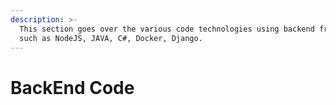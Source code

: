 ```yaml
---
description: >-
  This section goes over the various code technologies using backend frameworks
  such as NodeJS, JAVA, C#, Docker, Django.
---
```


# BackEnd Code

